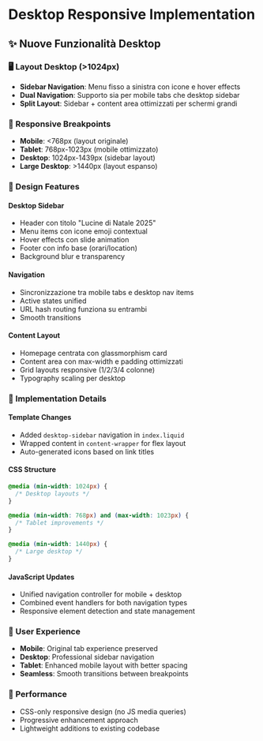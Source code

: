 # Desktop Responsive Implementation

## ✨ Nuove Funzionalità Desktop

### 🖥️ Layout Desktop (>1024px)
- **Sidebar Navigation**: Menu fisso a sinistra con icone e hover effects
- **Dual Navigation**: Supporto sia per mobile tabs che desktop sidebar
- **Split Layout**: Sidebar + content area ottimizzati per schermi grandi

### 📱 Responsive Breakpoints
- **Mobile**: <768px (layout originale)
- **Tablet**: 768px-1023px (mobile ottimizzato)
- **Desktop**: 1024px-1439px (sidebar layout)
- **Large Desktop**: >1440px (layout espanso)

### 🎨 Design Features

#### Desktop Sidebar
- Header con titolo "Lucine di Natale 2025"
- Menu items con icone emoji contextual
- Hover effects con slide animation
- Footer con info base (orari/location)
- Background blur e transparency

#### Navigation
- Sincronizzazione tra mobile tabs e desktop nav items
- Active states unified
- URL hash routing funziona su entrambi
- Smooth transitions

#### Content Layout
- Homepage centrata con glassmorphism card
- Content area con max-width e padding ottimizzati
- Grid layouts responsive (1/2/3/4 colonne)
- Typography scaling per desktop

### 🔧 Implementation Details

#### Template Changes
- Added `desktop-sidebar` navigation in `index.liquid`
- Wrapped content in `content-wrapper` for flex layout
- Auto-generated icons based on link titles

#### CSS Structure
```css
@media (min-width: 1024px) {
  /* Desktop layouts */
}

@media (min-width: 768px) and (max-width: 1023px) {
  /* Tablet improvements */
}

@media (min-width: 1440px) {
  /* Large desktop */
}
```

#### JavaScript Updates
- Unified navigation controller for mobile + desktop
- Combined event handlers for both navigation types
- Responsive element detection and state management

### 🎯 User Experience
- **Mobile**: Original tab experience preserved
- **Desktop**: Professional sidebar navigation
- **Tablet**: Enhanced mobile layout with better spacing
- **Seamless**: Smooth transitions between breakpoints

### 🚀 Performance
- CSS-only responsive design (no JS media queries)
- Progressive enhancement approach
- Lightweight additions to existing codebase